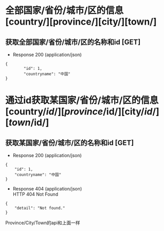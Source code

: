 # 全部国家/省份/城市/区的信息 [country/][province/][city/][town/]
## 获取全部国家/省份/城市/区的名称和id [GET]
- Response 200 (application/json)  

```
{  
        "id": 1,  
        "countryname": "中国"  
}
```


# 通过id获取某国家/省份/城市/区的信息 [country/$id/][province/$id/][city/$id/][town/$id/]
## 获取某国家/省份/城市/区的名称和id [GET]
- Response 200 (application/json) 


```
{
    "id": 1,
    "countryname": "中国"
}
```


- Response 404 (application/json)   
HTTP 404 Not Found  

```
{  
    "detail": "Not found."  
}
```


Province/City/Town的api和上面一样
